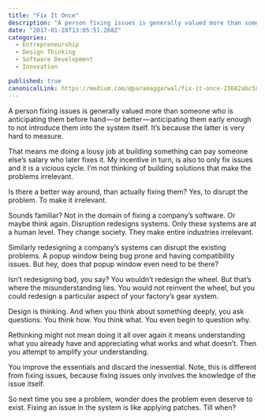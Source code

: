 ```yaml
---
title: "Fix It Once"
description: "A person fixing issues is generally valued more than someone who is anticipating them before hand — or better — anticipating them early enough to not introduce them into the system itself. It’s…"
date: "2017-01-28T13:05:51.268Z"
categories: 
  - Entrepreneurship
  - Design Thinking
  - Software Development
  - Innovation

published: true
canonicalLink: https://medium.com/@paramaggarwal/fix-it-once-23682abc58f5
---
```


A person fixing issues is generally valued more than someone who is anticipating them before hand — or better — anticipating them early enough to not introduce them into the system itself. It’s because the latter is very hard to measure.

That means me doing a lousy job at building something can pay someone else’s salary who later fixes it. My incentive in turn, is also to only fix issues and it is a vicious cycle. I’m not thinking of building solutions that make the problems irrelevant.

Is there a better way around, than actually fixing them? Yes, to disrupt the problem. To make it irrelevant.

Sounds familiar? Not in the domain of fixing a company’s software. Or maybe think again. Disruption redesigns systems. Only these systems are at a human level. They change society. They make entire industries irrelevant.

Similarly redesigning a company’s systems can disrupt the existing problems. A popup window being bug prone and having compatibility issues. But hey, does that popup window even need to be there?

Isn’t redesigning bad, you say? You wouldn’t redesign the wheel. But that’s where the misunderstanding lies. You would not reinvent the wheel, but you could redesign a particular aspect of your factory’s gear system.

Design is thinking. And when you think about something deeply, you ask questions. You think how. You think what. You even begin to question why.

Rethinking might not mean doing it all over again it means understanding what you already have and appreciating what works and what doesn’t. Then you attempt to amplify your understanding.

You improve the essentials and discard the inessential. Note, this is different from fixing issues, because fixing issues only involves the knowledge of the issue itself.

So next time you see a problem, wonder does the problem even deserve to exist. Fixing an issue in the system is like applying patches. Till when?